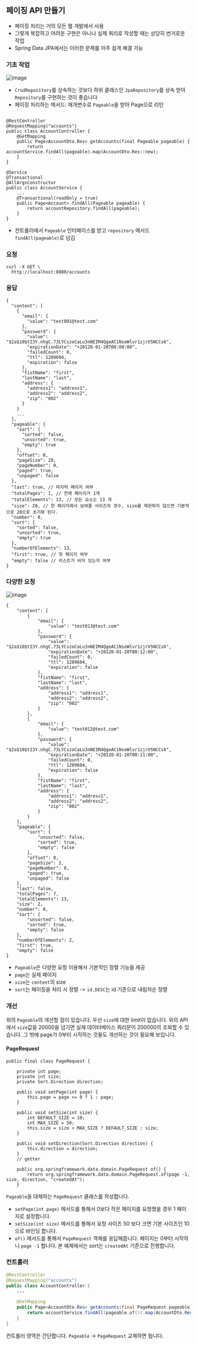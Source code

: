 ## 페이징 API 만들기
-	페이징 처리는 거의 모든 웹 개발에서 사용
-	그렇게 복잡하고 어려운 구현은 아니나 실제 쿼리로 작성할 때는 상당히 번거로운 작업
-	Spring Data JPA에서는 이러한 문제를 아주 쉽게 해결 가능

### 기초 작업
![image](https://user-images.githubusercontent.com/83503188/159871703-1cf9d230-31ec-4a59-ba5b-53a25679941d.png)
-	`CrudRepository`를 상속하는 것보다 하위 클래스인 `JpaRepository`를 상속 받아 `Repository`를 구현하는 것이 좋습니다
-	페이징 처리하는 메서드: 매개변수로 `Pageable`을 받아 Page<T>으로 리턴

```

@RestController
@RequestMapping("accounts")
public class AccountController {
    @GetMapping
    public Page<AccountDto.Res> getAccounts(final Pageable pageable) {
        return accountService.findAll(pageable).map(AccountDto.Res::new);
    }
}

@Service
@Transactional
@AllArgsConstructor
public class AccountService {
    ...
    @Transactional(readOnly = true)
    public Page<Account> findAll(Pageable pageable) {
        return accountRepository.findAll(pageable);
    }
}
```
-	컨트롤러에서 `Pageable` 인터페이스를 받고 `repository` 메서드 `findAll(pageable)`로 넘김

### 요청
```
curl -X GET \
  http://localhost:8080/accounts
```

### 응답
```
{
  "content": [
    {
      "email": {
        "value": "test001@test.com"
      },
      "password": {
        "value": "$2a$10$tI3Y.nhgC.73LYCszoCaLu3nNEIM4QgeACiNseWlvr1zjrV5NCCs6",
        "expirationDate": "+20120-01-20T00:00:00",
        "failedCount": 0,
        "ttl": 1209604,
        "expiration": false
      },
      "fistName": "first",
      "lastName": "last",
      "address": {
        "address1": "address1",
        "address2": "address2",
        "zip": "002"
      }
    }
    ...
  ],
  "pageable": {
    "sort": {
      "sorted": false,
      "unsorted": true,
      "empty": true
    },
    "offset": 0,
    "pageSize": 20,
    "pageNumber": 0,
    "paged": true,
    "unpaged": false
  },
  "last": true, // 마지막 페이지 여부
  "totalPages": 1, // 전체 페이지가 1개
  "totalElements": 13, // 모든 요소는 13 개
  "size": 20, // 한 페이지에서 보여줄 사이즈의 갯수, size를 제한하지 않으면 기본적으로 20으로 초기화 된다.
  "number": 0,
  "sort": {
    "sorted": false,
    "unsorted": true,
    "empty": true
  },
  "numberOfElements": 13,
  "first": true, // 첫 패이지 여부
  "empty": false // 리스트가 비어 있는지 여부
}
```

### 다양한 요청
![image](https://user-images.githubusercontent.com/83503188/159873270-c1fb78fc-80c2-48cf-a964-ac53e70a27e2.png)

```
{
    "content": [
        {
            "email": {
                "value": "test013@test.com"
            },
            "password": {
                "value": "$2a$10$tI3Y.nhgC.73LYCszoCaLu3nNEIM4QgeACiNseWlvr1zjrV5NCCs6",
                "expirationDate": "+20120-01-20T00:12:00",
                "failedCount": 0,
                "ttl": 1209604,
                "expiration": false
            },
            "fistName": "first",
            "lastName": "last",
            "address": {
                "address1": "address1",
                "address2": "address2",
                "zip": "002"
            }
        },
        {
            "email": {
                "value": "test012@test.com"
            },
            "password": {
                "value": "$2a$10$tI3Y.nhgC.73LYCszoCaLu3nNEIM4QgeACiNseWlvr1zjrV5NCCs6",
                "expirationDate": "+20120-01-20T00:11:00",
                "failedCount": 0,
                "ttl": 1209604,
                "expiration": false
            },
            "fistName": "first",
            "lastName": "last",
            "address": {
                "address1": "address1",
                "address2": "address2",
                "zip": "002"
            }
        }
    ],
    "pageable": {
        "sort": {
            "unsorted": false,
            "sorted": true,
            "empty": false
        },
        "offset": 0,
        "pageSize": 2,
        "pageNumber": 0,
        "paged": true,
        "unpaged": false
    },
    "last": false,
    "totalPages": 7,
    "totalElements": 13,
    "size": 2,
    "number": 0,
    "sort": {
        "unsorted": false,
        "sorted": true,
        "empty": false
    },
    "numberOfElements": 2,
    "first": true,
    "empty": false
}
```
-	`Pageable`은 다양한 요청 이용해서 기본적인 정렬 기능을 제공
-	`page`는 실제 페이지
-	`size`는 `content`의 size
-	`sort`는 페이징을 처리 시 정렬 -> `id,DESC`는 id 기준으로 내림차순 정렬

### 개선

위의 `Pageable`의 개선할 점이 있습니다. 우선 `size`에 대한 limit이 없습니다. 위의 API에서 `size`값을 20000을 넘기면 실제 데이터베이스 쿼리문이 200000의 조회할 수 있습니다. 그 밖에 page가 0부터 시작하는 것들도 개선하는 것이 필요해 보입니다.


#### PageRequest
```
public final class PageRequest {

    private int page;
    private int size;
    private Sort.Direction direction;

    public void setPage(int page) {
        this.page = page <= 0 ? 1 : page;
    }

    public void setSize(int size) {
        int DEFAULT_SIZE = 10;
        int MAX_SIZE = 50;
        this.size = size > MAX_SIZE ? DEFAULT_SIZE : size;
    }

    public void setDirection(Sort.Direction direction) {
        this.direction = direction;
    }
    // getter

    public org.springframework.data.domain.PageRequest of() {
        return org.springframework.data.domain.PageRequest.of(page -1, size, direction, "createdAt");
    }
```
`Pageable`을 대체하는 `PageRequest` 클래스를 작성합니다.

* `setPage(int page)` 메서드를 통해서 0보다 작은 페이지를 요청했을 경우 1 페이지로 설정합니다.
* `setSize(int size)` 메서드를 통해서 요청 사이즈 50 보다 크면 기본 사이즈인 10으로 바인딩 합니다.
* `of()` 메서드를 통해서 `PageRequest` 객체를 응답해줍니다. 페이지는 0부터 시작하니 `page -1` 합니다. 본 예제에서는 sort는 `createdAt` 기준으로 진행합니다.

### 컨트롤러
```java
@RestController
@RequestMapping("accounts")
public class AccountController {
    ...

    @GetMapping
    public Page<AccountDto.Res> getAccounts(final PageRequest pageable) {
        return accountService.findAll(pageable.of()).map(AccountDto.Res::new);
    }
}
```
컨트롤러 영역은 간단합니다. `Pageable` -> `PageRequest` 교체하면 됩니다.
